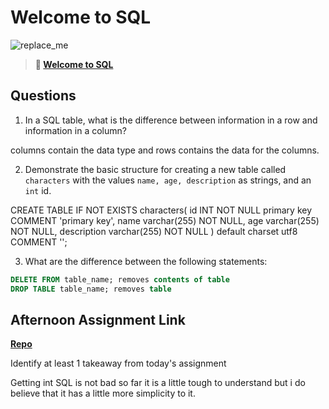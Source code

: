 # Welcome to SQL

![replace_me](https://codeworks.blob.core.windows.net/public/assets/img/illustrations/placeholder.svg)

> **📖 [Welcome to SQL](https://codeworksacademy.com/fs-student-guide/resources/wk11/01-MySQL-GettingStarted)**

## Questions

1. In a SQL table, what is the difference between information in a row and information in a column? 

columns contain the data type and rows contains the data for the columns.

2. Demonstrate the basic structure for creating a new table called `characters` with the values `name, age, description` as strings, and an `int` id.

CREATE TABLE IF NOT EXISTS characters(
  id INT NOT NULL primary key COMMENT 'primary key',
  name varchar(255) NOT NULL,
  age  varchar(255) NOT NULL,
  description varchar(255) NOT NULL
) default charset utf8 COMMENT '';

3. What are the difference between the following statements: 
```sql
DELETE FROM table_name; removes contents of table
DROP TABLE table_name; removes table
```

## Afternoon Assignment Link

**[Repo](https://github.com/GregBullington/knights_castles)**

Identify at least 1 takeaway from today's assignment

Getting int SQL is not bad so far it is a little tough to understand but i do believe that it has a little more simplicity to it.
